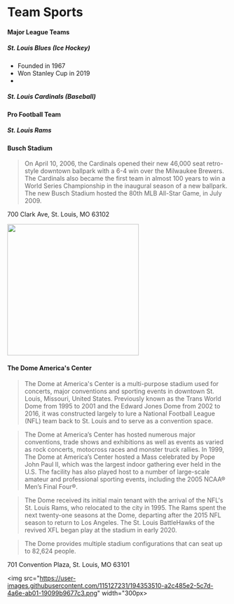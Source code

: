 # Team Sports

#### Major League Teams

##### St. Louis Blues (Ice Hockey)
- Founded in 1967
- Won Stanley Cup in 2019
- 


##### St. Louis Cardinals (Baseball)





#### Pro Football Team

##### St. Louis Rams

#### Busch Stadium

>On April 10, 2006, the Cardinals opened their new 46,000 seat retro-style downtown ballpark with a 6-4 win over the Milwaukee Brewers. The Cardinals also became the first team in almost 100 years to win a World Series Championship in the inaugural season of a new ballpark. The new Busch Stadium hosted the 80th MLB All-Star Game, in July 2009.

700 Clark Ave, St. Louis, MO 63102

<img src="https://user-images.githubusercontent.com/115127231/194351035-4dd89aa5-658a-4a15-9099-4f0883bd6ed4.png" width="300px">



#### The Dome America's Center

> The Dome at America's Center is a multi-purpose stadium used for concerts, major conventions and sporting events in downtown St. Louis, Missouri, United States. Previously known as the Trans World Dome from 1995 to 2001 and the Edward Jones Dome from 2002 to 2016, it was constructed largely to lure a National Football League (NFL) team back to St. Louis and to serve as a convention space.
 
> The Dome at America’s Center has hosted numerous major conventions, trade shows and exhibitions as well as events as varied as rock concerts, motocross races and monster truck rallies. In 1999, The Dome at America’s Center hosted a Mass celebrated by Pope John Paul II, which was the largest indoor gathering ever held in the U.S. The facility has also played host to a number of large-scale amateur and professional sporting events, including the 2005 NCAA® Men’s Final Four®.

>The Dome received its initial main tenant with the arrival of the NFL's St. Louis Rams, who relocated to the city in 1995. The Rams spent the next twenty-one seasons at the Dome, departing after the 2015 NFL season to return to Los Angeles. The St. Louis BattleHawks of the revived XFL began play at the stadium in early 2020.

>The Dome provides multiple stadium configurations that can seat up to 82,624 people.

701 Convention Plaza, St. Louis, MO 63101

<img src="https://user-images.githubusercontent.com/115127231/194353510-a2c485e2-5c7d-4a6e-ab01-19099b9677c3.png" width="300px>


